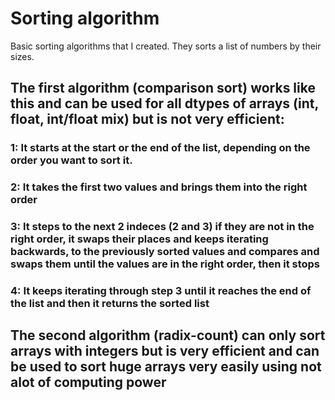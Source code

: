 # Sorting algorithm
Basic sorting algorithms that I created.
They sorts a list of numbers by their sizes.

## The first algorithm (comparison sort) works like this and can be used for all dtypes of arrays (int, float, int/float mix) but is not very efficient:

### 1: It starts at the start or the end of the list, depending on the order you want to sort it.
### 2: It takes the first two values and brings them into the right order
### 3: It steps to the next 2 indeces (2 and 3) if they are not in the right order, it swaps their places and keeps iterating backwards, to the previously sorted values and compares and swaps them until the values are in the right order, then it stops
### 4: It keeps iterating through step 3 until it reaches the end of the list and then it returns the sorted list

## The second algorithm (radix-count) can only sort arrays with integers but is very efficient and can be used to sort huge arrays very easily using not alot of computing power